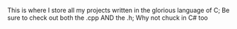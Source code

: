 This is where I store all my projects written in the glorious language of C;
Be sure to check out both the .cpp AND the .h;
Why not chuck in C# too
